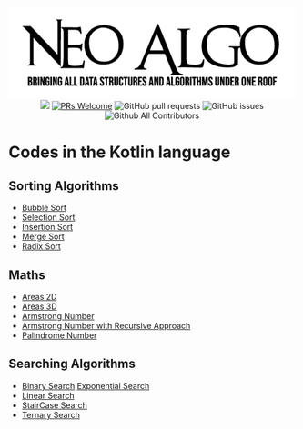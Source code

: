 <p align="center">
    <img src="../img/neo_algo.png"><br>
    <img src="https://img.shields.io/github/license/tesseractcoding/neoalgo?style=flat">
    <a href="http://makeapullrequest.com" target="_blank"><img src="https://img.shields.io/badge/PRs-welcome-brightgreen.svg?style=flat" alt="PRs Welcome"></a>
    <img alt="GitHub pull requests" src="https://img.shields.io/github/issues-pr/tesseractcoding/neoalgo">
    <img alt="GitHub issues" src="https://img.shields.io/github/issues/tesseractcoding/neoalgo">
    <img alt="Github All Contributors" src="https://img.shields.io/github/all-contributors/tesseractcoding/neoalgo">
</p>

# Codes in the Kotlin language

## Sorting Algorithms

- [Bubble Sort](sort/BubbleSort/src/BubbleSort.kt)
- [Selection Sort](sort/SelectionSort/src/SelectionSort.kt)
- [Insertion Sort](sort/InsertionSort/src/InsertionSort.kt)
- [Merge Sort](sort/MergeSort/src/MergeSort.kt)
- [Radix Sort](sort/RadixSort/src/RadixSort.kt)

## Maths

- [Areas 2D](Maths/Areas2D.kt)
- [Areas 3D](Maths/Areas3D.kt)
- [Armstrong Number](Maths/Armstrong.kt)
- [Armstrong Number with Recursive Approach](Maths/ArmstrongRecursive.kt)
- [Palindrome Number](Maths/PalindromeNumber.kt)

## Searching Algorithms

- [Binary Search](search/BinarySearch.kt)
  [Exponential Search](search/ExponentialSearch.kt)
- [Linear Search](search/LinearSearch.kt)
- [StairCase Search](search/StairCaseSearch.kt)
- [Ternary Search](search/TernarySearch.kt)
